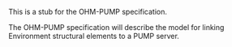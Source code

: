 This is a stub for the OHM-PUMP specification.

The OHM-PUMP specification will describe the model for linking Environment structural elements to a PUMP server.
